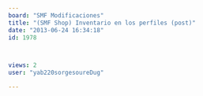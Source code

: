 ```yaml
---
board: "SMF Modificaciones"
title: "(SMF Shop) Inventario en los perfiles (post)"
date: "2013-06-24 16:34:18"
id: 1978



views: 2
user: "yab220sorgesoureDug"

---
```

